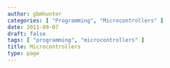 ```yaml
---
author: gbmhunter
categories: [ "Programming", "Microcontrollers" ]
date: 2011-09-07
draft: false
tags: [ "programming", "microcontrollers" ]
title: Microcontrollers
type: page
---
```

